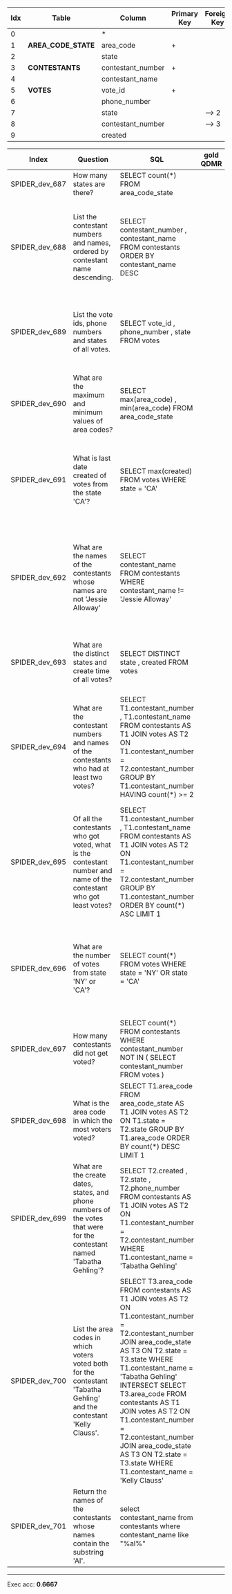  | Idx | Table      | Column | Primary Key | Foreign Key | 
 | ----------- | ----------- | ----------- | ----------- | ----------- | 
  | 0 |  | * |   |   | 
 | 1 | **AREA_CODE_STATE** | area_code | + |   | 
 | 2 |   | state |   |   | 
 | 3 | **CONTESTANTS** | contestant_number | + |   | 
 | 4 |   | contestant_name |   |   | 
 | 5 | **VOTES** | vote_id | + |   | 
 | 6 |   | phone_number |   |   | 
 | 7 |   | state |   | --> 2 | 
 | 8 |   | contestant_number |   | --> 3 | 
 | 9 |   | created |   |   | 
 
  | Index | Question  | SQL | gold QDMR | pred QDMR | Exec | SQL hardness |
  | ----------- | ----------- | ----------- |  ----------- | ----------- | ----------- | ----------- | 
 | SPIDER_dev_687 | How many states are there? | SELECT count(*) FROM area_code_state |  | 1. SELECT[col:​VOTES:​state] <br>2. AGGREGATE[count, #1] <br> | - | easy | 
  | SPIDER_dev_688 | List the contestant numbers and names, ordered by contestant name descending. | SELECT contestant_number ,  contestant_name FROM contestants ORDER BY contestant_name DESC |  | 1. SELECT[tbl:​CONTESTANTS] <br>2. PROJECT[col:​CONTESTANTS:​contestant_number, #1] <br>3. PROJECT[col:​CONTESTANTS:​contestant_name, #1] <br>4. UNION[#2, #3] <br>5. SORT[#4, #2, sortdir:​descending] <br> | - | medium | 
  | SPIDER_dev_689 | List the vote ids, phone numbers and states of all votes. | SELECT vote_id ,  phone_number ,  state FROM votes |  | 1. SELECT[tbl:​VOTES] <br>2. PROJECT[col:​VOTES:​vote_id, #1] <br>3. PROJECT[col:​VOTES:​phone_number, #1] <br>4. PROJECT[col:​VOTES:​state, #1] <br>5. UNION[#2, #3, #4] <br> | - | medium | 
  | SPIDER_dev_690 | What are the maximum and minimum values of area codes? | SELECT max(area_code) ,  min(area_code) FROM area_code_state |  | 1. SELECT[tbl:​AREA_CODE_STATE] <br>2. PROJECT[col:​AREA_CODE_STATE:​area_code, #1] <br>3. AGGREGATE[max, #2] <br>4. AGGREGATE[min, #2] <br>5. UNION[#3, #4] <br> | + | medium | 
  | SPIDER_dev_691 | What is last date created of votes from the state 'CA'? | SELECT max(created) FROM votes WHERE state  =  'CA' |  | 1. SELECT[tbl:​VOTES] <br>2. PROJECT[col:​VOTES:​state, #1] <br>3. COMPARATIVE[#1, #2, comparative:​=:​CA:​col:​VOTES:​state] <br>4. PROJECT[col:​VOTES:​created, #3] <br>5. AGGREGATE[max, #4] <br> | + | easy | 
  | SPIDER_dev_692 | What are the names of the contestants whose names are not 'Jessie Alloway' | SELECT contestant_name FROM contestants WHERE contestant_name != 'Jessie Alloway' |  | 1. SELECT[tbl:​CONTESTANTS] <br>2. PROJECT[col:​CONTESTANTS:​contestant_name, #1] <br>3. COMPARATIVE[#1, #2, comparative:​!=:​Jessie Alloway:​col:​CONTESTANTS:​contestant_name] <br>4. PROJECT[col:​CONTESTANTS:​contestant_name, #3] <br> | + | easy | 
  | SPIDER_dev_693 | What are the distinct states and create time of all votes? | SELECT DISTINCT state ,  created FROM votes |  | 1. SELECT[tbl:​VOTES] <br>2.*(distinct)* PROJECT[col:​VOTES:​state, #1] <br>3. PROJECT[col:​VOTES:​created, #1] <br>4. UNION[#2, #3] <br> | - | medium | 
  | SPIDER_dev_694 | What are the contestant numbers and names of the contestants who had at least two votes? | SELECT T1.contestant_number , T1.contestant_name FROM contestants AS T1 JOIN votes AS T2 ON T1.contestant_number  =  T2.contestant_number GROUP BY T1.contestant_number HAVING count(*)  >=  2 |  | 1. SELECT[tbl:​CONTESTANTS] <br>2. PROJECT[tbl:​VOTES, #1] <br>3. GROUP[count, #2, #1] <br>4. COMPARATIVE[#1, #3, comparative:​>=:​2] <br>5. PROJECT[col:​CONTESTANTS:​contestant_number, #4] <br>6. PROJECT[col:​CONTESTANTS:​contestant_name, #4] <br>7. UNION[#5, #6] <br> | + | medium | 
  | SPIDER_dev_695 | Of all the contestants who got voted, what is the contestant number and name of the contestant who got least votes? | SELECT T1.contestant_number , T1.contestant_name FROM contestants AS T1 JOIN votes AS T2 ON T1.contestant_number  =  T2.contestant_number GROUP BY T1.contestant_number ORDER BY count(*) ASC LIMIT 1 |  | 1. SELECT[tbl:​CONTESTANTS] <br>2. PROJECT[tbl:​VOTES, #1] <br>3. GROUP[count, #2, #1] <br>4. SUPERLATIVE[comparative:​min:​None, #1, #3] <br>5. AGGREGATE[sum, #4] <br>6. PROJECT[col:​CONTESTANTS:​contestant_name, #4] <br>7. UNION[#5, #6] <br> | + | extra | 
  | SPIDER_dev_696 | What are the number of votes from state 'NY' or 'CA'? | SELECT count(*) FROM votes WHERE state  =  'NY' OR state  =  'CA' |  | 1. SELECT[tbl:​VOTES] <br>2. PROJECT[col:​VOTES:​state, #1] <br>3. COMPARATIVE[#1, #2, comparative:​=:​NY:​col:​VOTES:​state] <br>4. COMPARATIVE[#1, #2, comparative:​=:​CA:​col:​VOTES:​state] <br>5. UNION[#3, #4] <br>6. AGGREGATE[count, #5] <br> | + | medium | 
  | SPIDER_dev_697 | How many contestants did not get voted? | SELECT count(*) FROM contestants WHERE contestant_number NOT IN ( SELECT contestant_number FROM votes ) |  | 1. SELECT[tbl:​CONTESTANTS] <br>2. COMPARATIVE[#1, #1, tbl:​VOTES] <br>3. DISCARD[#1, #2] <br>4. AGGREGATE[count, #3] <br> | + | extra | 
  | SPIDER_dev_698 | What is the area code in which the most voters voted? | SELECT T1.area_code FROM area_code_state AS T1 JOIN votes AS T2 ON T1.state  =  T2.state GROUP BY T1.area_code ORDER BY count(*) DESC LIMIT 1 |  | 1. SELECT[col:​AREA_CODE_STATE:​area_code] <br>2. PROJECT[tbl:​VOTES, #1] <br>3. GROUP[count, #2, #1] <br>4. SUPERLATIVE[comparative:​max:​None, #1, #3] <br> | + | extra | 
  | SPIDER_dev_699 | What are the create dates, states, and phone numbers of the votes that were for the contestant named 'Tabatha Gehling'? | SELECT T2.created ,  T2.state ,  T2.phone_number FROM contestants AS T1 JOIN votes AS T2 ON T1.contestant_number  =  T2.contestant_number WHERE T1.contestant_name  =  'Tabatha Gehling' |  | 1. SELECT[tbl:​VOTES] <br>2. COMPARATIVE[#1, #1, comparative:​=:​Tabatha Gehling:​col:​CONTESTANTS:​contestant_name] <br>3. PROJECT[col:​VOTES:​created, #2] <br>4. PROJECT[col:​VOTES:​state, #2] <br>5. PROJECT[col:​VOTES:​phone_number, #2] <br>6. UNION[#3, #4, #5] <br> | + | medium | 
  | SPIDER_dev_700 | List the area codes in which voters voted both for the contestant 'Tabatha Gehling' and the contestant 'Kelly Clauss'. | SELECT T3.area_code FROM contestants AS T1 JOIN votes AS T2 ON T1.contestant_number  =  T2.contestant_number JOIN area_code_state AS T3 ON T2.state  =  T3.state WHERE T1.contestant_name  =  'Tabatha Gehling' INTERSECT SELECT T3.area_code FROM contestants AS T1 JOIN votes AS T2 ON T1.contestant_number  =  T2.contestant_number JOIN area_code_state AS T3 ON T2.state  =  T3.state WHERE T1.contestant_name  =  'Kelly Clauss' |  | 1. SELECT[col:​AREA_CODE_STATE:​area_code] <br>2. COMPARATIVE[#1, #1, comparative:​=:​Tabatha Gehling:​col:​CONTESTANTS:​contestant_name] <br>3. COMPARATIVE[#1, #1, comparative:​=:​Kelly Clauss:​col:​CONTESTANTS:​contestant_name] <br>4. INTERSECTION[#1, #2, #3] <br> | + | extra | 
  | SPIDER_dev_701 | Return the names of the contestants whose names contain the substring 'Al'. | select contestant_name from contestants where contestant_name like "%al%" |  | 1. SELECT[tbl:​CONTESTANTS] <br>2. PROJECT[col:​CONTESTANTS:​contestant_name, #1] <br>3. COMPARATIVE[#2, #2, comparative:​like:​AL:​col:​AREA_CODE_STATE:​state] <br> | - | medium | 
 ***
 Exec acc: **0.6667**

